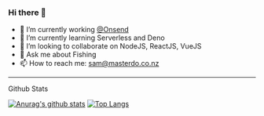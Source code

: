 
### Hi there 👋

- 🔭 I’m currently working [@Onsend](https://www.onsend.com/) 
- 🌱 I’m currently learning Serverless and Deno
- 👯 I’m looking to collaborate on NodeJS, ReactJS, VueJS
- 🎣 Ask me about Fishing 
- 📫 How to reach me: sam@masterdo.co.nz

---
<summary>Github Stats</summary>

[![Anurag's github stats](https://github-readme-stats.vercel.app/api?username=sOm2y&count_private=true)](https://github.com/anuraghazra/github-readme-stats) [![Top Langs](https://github-readme-stats.vercel.app/api/top-langs/?username=sOm2y&layout=compact&count_private=true)](https://github.com/anuraghazra/github-readme-stats)


